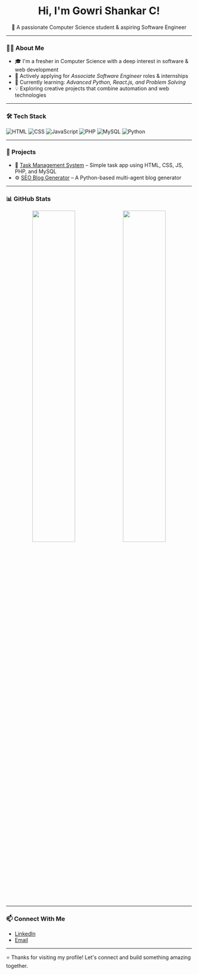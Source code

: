 <h1 align="center">Hi, I'm Gowri Shankar C!</h1>
<p align="center">🚀 A passionate Computer Science student & aspiring Software Engineer</p>

---

### 👨‍💻 About Me

- 🎓 I'm a fresher in Computer Science with a deep interest in software & web development
- 💼 Actively applying for *Associate Software Engineer* roles & internships
- 🌱 Currently learning: *Advanced Python, React.js, and Problem Solving*
- 💡 Exploring creative projects that combine automation and web technologies

---

### 🛠️ Tech Stack

![HTML](https://img.shields.io/badge/-HTML5-E34F26?logo=html5&logoColor=fff&style=flat)
![CSS](https://img.shields.io/badge/-CSS3-1572B6?logo=css3&logoColor=fff&style=flat)
![JavaScript](https://img.shields.io/badge/-JavaScript-F7DF1E?logo=javascript&logoColor=000&style=flat)
![PHP](https://img.shields.io/badge/-PHP-777BB4?logo=php&logoColor=fff&style=flat)
![MySQL](https://img.shields.io/badge/-MySQL-4479A1?logo=mysql&logoColor=fff&style=flat)
![Python](https://img.shields.io/badge/-Python-3776AB?logo=python&logoColor=fff&style=flat)

---

### 📌 Projects

- 🔧 [Task Management System](https://github.com/yourusername/task-manager) – Simple task app using HTML, CSS, JS, PHP, and MySQL
- ⚙️ [SEO Blog Generator](https://github.com/yourusername/seo-blog-generator) – A Python-based multi-agent blog generator

---

### 📊 GitHub Stats

<p align="center">
  <img src="https://github-readme-stats.vercel.app/api?username=GowriShankarC&show_icons=true&theme=radical" width="48%" />
  <img src="https://github-readme-streak-stats.herokuapp.com/?user=GowriShankarC&theme=radical" width="48%" />
</p>

---

### 📫 Connect With Me

- [LinkedIn](https://www.linkedin.com/in/gowri-shankar-c40/)
- [Email](mailto:gowrishankarc18@gmail.com)

---

⭐ Thanks for visiting my profile! Let's connect and build something amazing together.
